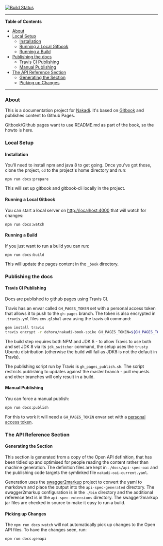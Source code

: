 [![Build Status](https://travis-ci.org/dehora/nakadi-book-spike.svg?branch=master)](https://travis-ci.org/dehora/nakadi-book-spike)

----
<!-- START doctoc generated TOC please keep comment here to allow auto update -->
<!-- DON'T EDIT THIS SECTION, INSTEAD RE-RUN doctoc TO UPDATE -->
**Table of Contents**

- [About](#about)
- [Local Setup](#local-setup)
  - [Installation](#installation)
  - [Running a Local Gitbook](#running-a-local-gitbook)
  - [Running a Build](#running-a-build)
- [Publishing the docs](#publishing-the-docs)
  - [Travis CI  Publishing](#travis-ci--publishing)
  - [Manual Publishing](#manual-publishing)
- [The API Reference Section](#the-api-reference-section)
  - [Generating the Section](#generating-the-section)
  - [Picking up Changes](#picking-up-changes)

<!-- END doctoc generated TOC please keep comment here to allow auto update -->
----

### About

This is a documentation project for [Nakadi](https://github.com/zalando/nakadi). It's based on [Gitbook](https://www.gitbook.com) and publishes content to Github Pages.

Gitbook/Github pages want to use README.md as part of the book, so the howto is here.

### Local Setup

#### Installation

You'll need to install npm and java 8 to get going. Once you've got those, clone the project, `cd` to the project's home directory and run:

```
npm run docs:prepare
```

This will set up gitbook and gitbook-cli locally in the project.

#### Running a Local Gitbook

You can start a local server on [http://localhost:4000](http://localhost:4000) that will watch for changes:

```
npm run docs:watch
```


#### Running a Build

If you just want to run a build you can run: 

```
npm run docs:build
```

This will update the pages content in the `_book` directory.

### Publishing the docs

#### Travis CI  Publishing

Docs are published to github pages using Travis CI. 

Travis has an envar called `GH_PAGES_TOKEN` set with a personal access token that allows it to push to the `gh-pages` branch. The token is also encrypted in `.travis.yml` files `env.global` area using the travis cli command:

```sh
gem install travis
travis encrypt -r dehora/nakadi-book-spike GH_PAGES_TOKEN=${GH_PAGES_TOKEN} --add
```

The build step requires both NPM and JDK 8 - to allow Travis to use both and set JDK 8 via its `jdk_switcher` command, the setup uses the `trusty` Ubuntu distribution (otherwise the build will fail as JDK8 is not the default in Travis).

The publishing script run by Travis is `gh_pages_publish.sh`. The script restricts publishing to updates against the master branch - pull requests and other branches will only result in a build.


#### Manual Publishing

You can force a manual publish:

```sh
npm run docs:publish
```

For this to work it will need a `GH_PAGES_TOKEN` envar set with a [personal access token](https://github.com/settings/tokens/new).

### The API Reference Section

#### Generating the Section

This section is generated from a copy of the Open API definition, that has been tidied up and optimised for people reading the content rather than machine generation. The definition files are kept in `./docs/api-spec-oai` and the publishing code targets the symlinked file `nakadi-oai-current.yaml`.

Generation uses the [swagger2markup](http://swagger2markup.github.io/swagger2markup/1.0.1-SNAPSHOT) project to convert the yaml to markdown and place the output into the `api-spec-generated` directory. The swagger2markup configuration is in the `./bin` directory and the additional reference text is in the `api-spec-extensions` directory. The swagger2markup jar files are checked in source to make it easy to run a build.

#### Picking up Changes

The `npm run docs:watch` will not automatically pick up changes to the Open API files. To have the changes seen, run:

```sh
npm run docs:genapi
```


